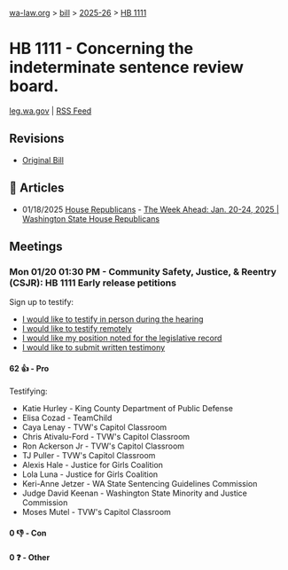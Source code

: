 [wa-law.org](/) > [bill](/bill/) > [2025-26](/bill/2025-26/) > [HB 1111](/bill/2025-26/hb/1111/)

# HB 1111 - Concerning the indeterminate sentence review board.
[leg.wa.gov](https://app.leg.wa.gov/billsummary?BillNumber=1111&Year=2025&Initiative=false) | [RSS Feed](./rss.xml)

## Revisions
* [Original Bill](1/)

## 📰 Articles
* 01/18/2025 [House Republicans](/org/house_republicans/) - [The Week Ahead: Jan. 20-24, 2025 | Washington State House Republicans](http://houserepublicans.wa.gov/week/the-week-ahead-jan-20-24-2025/#:~:text=HB%201111)

## Meetings
### Mon 01/20 01:30 PM - Community Safety, Justice, & Reentry (CSJR): HB 1111 Early release petitions
Sign up to testify:
* [I would like to testify in person during the hearing](https://app.leg.wa.gov/csi/Testifier/Add?chamber=House&mId=32449&aId=161442&caId=24836&tId=1)
* [I would like to testify remotely](https://app.leg.wa.gov/csi/Testifier/Add?chamber=House&mId=32449&aId=161442&caId=24836&tId=2)
* [I would like my position noted for the legislative record](https://app.leg.wa.gov/csi/Testifier/Add?chamber=House&mId=32449&aId=161442&caId=24836&tId=3)
* [I would like to submit written testimony](https://app.leg.wa.gov/csi/Testifier/Add?chamber=House&mId=32449&aId=161442&caId=24836&tId=4)

#### 62 👍 - Pro
Testifying:
* Katie Hurley - King County Department of Public Defense
* Elisa Cozad - TeamChild
* Caya Lenay - TVW's Capitol Classroom
* Chris Ativalu-Ford - TVW's Capitol Classroom
* Ron Ackerson Jr - TVW's Capitol Classroom
* TJ Puller - TVW's Capitol Classroom
* Alexis Hale - Justice for Girls Coalition
* Lola Luna - Justice for Girls Coalition
* Keri-Anne Jetzer - WA State Sentencing Guidelines Commission
* Judge David Keenan - Washington State Minority and Justice Commission
* Moses Mutel - TVW's Capitol Classroom

#### 0 👎 - Con

#### 0 ❓ - Other

